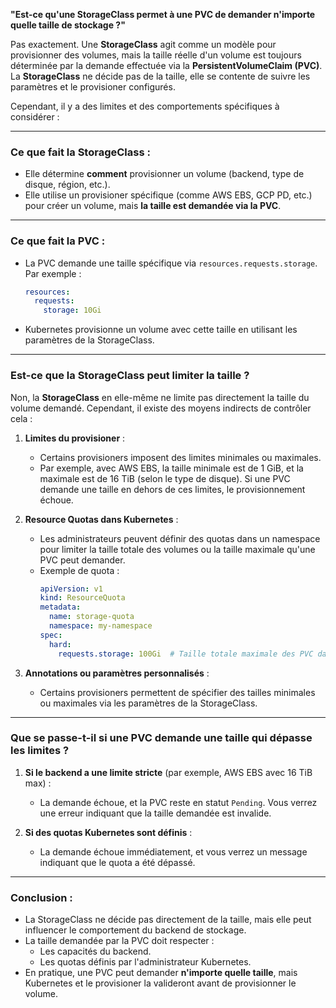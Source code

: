 **"Est-ce qu'une StorageClass permet à une PVC de demander n'importe quelle taille de stockage ?"**

Pas exactement. Une **StorageClass** agit comme un modèle pour provisionner des volumes, mais la taille réelle d'un volume est toujours déterminée par la demande effectuée via la **PersistentVolumeClaim (PVC)**. La **StorageClass** ne décide pas de la taille, elle se contente de suivre les paramètres et le provisioner configurés.

Cependant, il y a des limites et des comportements spécifiques à considérer :

---

### **Ce que fait la StorageClass :**
- Elle détermine **comment** provisionner un volume (backend, type de disque, région, etc.).
- Elle utilise un provisioner spécifique (comme AWS EBS, GCP PD, etc.) pour créer un volume, mais **la taille est demandée via la PVC**.

---

### **Ce que fait la PVC :**
- La PVC demande une taille spécifique via `resources.requests.storage`. Par exemple :
  ```yaml
  resources:
    requests:
      storage: 10Gi
  ```

- Kubernetes provisionne un volume avec cette taille en utilisant les paramètres de la StorageClass.

---

### **Est-ce que la StorageClass peut limiter la taille ?**
Non, la **StorageClass** en elle-même ne limite pas directement la taille du volume demandé. Cependant, il existe des moyens indirects de contrôler cela :

1. **Limites du provisioner** :
   - Certains provisioners imposent des limites minimales ou maximales.
   - Par exemple, avec AWS EBS, la taille minimale est de 1 GiB, et la maximale est de 16 TiB (selon le type de disque). Si une PVC demande une taille en dehors de ces limites, le provisionnement échoue.

2. **Resource Quotas dans Kubernetes** :
   - Les administrateurs peuvent définir des quotas dans un namespace pour limiter la taille totale des volumes ou la taille maximale qu'une PVC peut demander.
   - Exemple de quota :
     ```yaml
     apiVersion: v1
     kind: ResourceQuota
     metadata:
       name: storage-quota
       namespace: my-namespace
     spec:
       hard:
         requests.storage: 100Gi  # Taille totale maximale des PVC dans ce namespace
     ```

3. **Annotations ou paramètres personnalisés** :
   - Certains provisioners permettent de spécifier des tailles minimales ou maximales via les paramètres de la StorageClass.

---

### **Que se passe-t-il si une PVC demande une taille qui dépasse les limites ?**
1. **Si le backend a une limite stricte** (par exemple, AWS EBS avec 16 TiB max) :
   - La demande échoue, et la PVC reste en statut `Pending`. Vous verrez une erreur indiquant que la taille demandée est invalide.

2. **Si des quotas Kubernetes sont définis** :
   - La demande échoue immédiatement, et vous verrez un message indiquant que le quota a été dépassé.

---

### **Conclusion :**
- La StorageClass ne décide pas directement de la taille, mais elle peut influencer le comportement du backend de stockage.
- La taille demandée par la PVC doit respecter :
  - Les capacités du backend.
  - Les quotas définis par l'administrateur Kubernetes.
- En pratique, une PVC peut demander **n'importe quelle taille**, mais Kubernetes et le provisioner la valideront avant de provisionner le volume.

